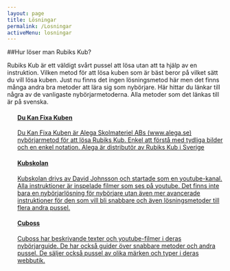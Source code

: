 ```yaml
---
layout: page
title: Lösningar
permalink: /Losningar
activeMenu: losningar
---
```

##Hur löser man Rubiks Kub?
<p>
Rubiks Kub är ett väldigt svårt pussel att lösa utan att ta hjälp av en instruktion. Vilken metod för att lösa kuben som är bäst beror 
på vilket sätt du vill lösa kuben. Just nu finns det ingen lösningsmetod här men det finns många andra bra metoder att lära sig som nybörjare. 
Här hittar du länkar till några av de vanligaste nybörjarmetoderna. Alla metoder som det länkas till är på svenska. 
</p>
<ul class="list-group">
  <a href="http://www.dukanfixakuben.se/html/steg_1.html" class="list-group-item" target="_blank">
    <h4 class="list-group-item-heading">Du Kan Fixa Kuben</h4>
    <p class="list-group-item-text">Du Kan Fixa Kuben är Alega Skolmateriel ABs (www.alega.se) nybörjarmetod 
    för att lösa Rubiks Kub. Enkel att förstå med tydliga bilder och en enkel notation. Alega är distributör av Rubiks Kub i Sverige</p>
  </a>
  <a href="http://www.kubskolan.se" class="list-group-item" target="_blank">
    <h4 class="list-group-item-heading">Kubskolan</h4>
    <p class="list-group-item-text">Kubskolan drivs av David Johnsson och startade som en youtube-kanal. Alla instruktioner är inspelade filmer som ses 
    på youtube. Det finns inte bara en nybörjarlösning för nybörjare utan även mer avancerade instruktioner för den som vill bli snabbare och även lösningsmetoder till 
    flera andra pussel. </p>
  </a>
  <a href="http://www.cuboss.se/lar-dig-losa-rubiks-kub/" class="list-group-item" target="_blank">
    <h4 class="list-group-item-heading">Cuboss</h4>
    <p class="list-group-item-text">Cuboss har beskrivande texter och youtube-filmer i deras nybörjarguide. 
    De har också guider över snabbare metoder och andra pussel. De säljer också pussel av olika märken och typer i deras webbutik. </p>
  </a>
  
  
</ul>
